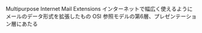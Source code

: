 Multipurpose Internet Mail Extensions
インターネットで幅広く使えるようにメールのデータ形式を拡張したもの
OSI 参照モデルの第6層、プレゼンテーション層にあたる

